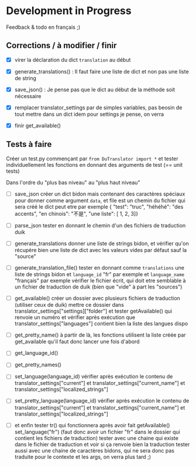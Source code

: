 # Development in Progress

Feedback & todo en français ;)

## Corrections / à modifier / finir

- [X] virer la déclaration du dict `translation` au début

- [X] generate_translations() :
    Il faut faire une liste de dict et non pas une liste de string

- [X] save_json() :
    Je pense pas que le dict au début de la méthode soit nécessaire

- [X] remplacer translator_settings par de simples variables, pas beosin de tout mettre dans un dict
    idem pour settings je pense, on verra

- [X] finir get_available()

## Tests à faire

Créer un test.py commençant par `from DuTranslator import *` et tester individuellement les fonctions en donnant des arguments de test (== unit tests)

Dans l'ordre du "plus bas niveau" au "plus haut niveau"

- [ ] save_json
    créer un dict bidon mais contenant des caractères spéciaux pour donner comme argument `data`, et file est un chemin du fichier qui sera créé
    le dict peut etre par exemple { "test": "truc", "héhéhé": "des accents", "en chinois": "不是", "une liste": [ 1, 2, 3]}

- [ ] parse_json
    tester en donnant le chemin d'un des fichiers de traduction duik

- [ ] generate_translations
    donner une liste de strings bidon, et vérifier qu'on récupère bien une liste de dict avec les valeurs vides par défaut sauf la "source"

- [ ] generate_translation_file()
    tester en donnant comme `translations` une liste de strings bidon
    et `language_id` "fr" par exemple
    et `language_name` "français" par exemple
    vérifier le fichier écrit, qui doit etre semblable à un fichier de traduction de duik (bien que "vide" à part les "sources")

- [ ] get_available()
    créer un dossier avec plusieurs fichiers de traduction (utiliser ceux de duik)
    mettre ce dossier dans translator_settings["settings]["folder"]
    et tester getAvailable() qui renvoie un numéro
    et vérifier après exécution que translator_settings["languages"] contient bien la liste des langues dispo

- [ ] get_pretty_name()
    à partir de là, les fonctions utilisent la liste créée par get_available qu'il faut donc lancer une fois d'abord

- [ ] get_language_id()

- [ ] get_pretty_names()

- [ ] set_language(language_id)
    vérifier après exécution le contenu de
    translator_settings["current"]
    et
    translator_settings["current_name"]
    et
    translator_settings["localized_strings"]

- [ ] set_pretty_language(language_id)
    vérifier après exécution le contenu de
    translator_settings["current"]
    et
    translator_settings["current_name"]
    et
    translator_settings["localized_strings"]

- [ ] et enfin tester tr() qui fonctionnera après avoir fait
    getAvailable()
    set_language("fr")
    (faut donc avoir un fichier "fr" dans le dossier qui contient les fichiers de traduction)
    tester avec une chaine qui existe dans le fichier de traduction et voir si ça renvoie bien la traduction
    tester aussi avec une chaine de caractères bidons, qui ne sera donc pas traduite
    pour le contexte et les args, on verra plus tard ;)
